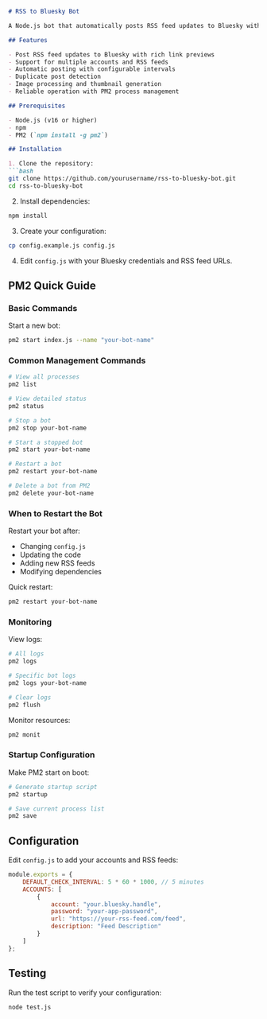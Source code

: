 ```markdown
# RSS to Bluesky Bot

A Node.js bot that automatically posts RSS feed updates to Bluesky with proper link embedding and image previews. Supports multiple accounts and RSS feeds.

## Features

- Post RSS feed updates to Bluesky with rich link previews
- Support for multiple accounts and RSS feeds
- Automatic posting with configurable intervals
- Duplicate post detection
- Image processing and thumbnail generation
- Reliable operation with PM2 process management

## Prerequisites

- Node.js (v16 or higher)
- npm
- PM2 (`npm install -g pm2`)

## Installation

1. Clone the repository:
```bash
git clone https://github.com/yourusername/rss-to-bluesky-bot.git
cd rss-to-bluesky-bot
```

2. Install dependencies:
```bash
npm install
```

3. Create your configuration:
```bash
cp config.example.js config.js
```

4. Edit `config.js` with your Bluesky credentials and RSS feed URLs.

## PM2 Quick Guide

### Basic Commands

Start a new bot:
```bash
pm2 start index.js --name "your-bot-name"
```

### Common Management Commands

```bash
# View all processes
pm2 list

# View detailed status
pm2 status

# Stop a bot
pm2 stop your-bot-name

# Start a stopped bot
pm2 start your-bot-name

# Restart a bot
pm2 restart your-bot-name

# Delete a bot from PM2
pm2 delete your-bot-name
```

### When to Restart the Bot

Restart your bot after:
- Changing `config.js`
- Updating the code
- Adding new RSS feeds
- Modifying dependencies

Quick restart:
```bash
pm2 restart your-bot-name
```

### Monitoring

View logs:
```bash
# All logs
pm2 logs

# Specific bot logs
pm2 logs your-bot-name

# Clear logs
pm2 flush
```

Monitor resources:
```bash
pm2 monit
```

### Startup Configuration

Make PM2 start on boot:
```bash
# Generate startup script
pm2 startup

# Save current process list
pm2 save
```

## Configuration

Edit `config.js` to add your accounts and RSS feeds:

```javascript
module.exports = {
    DEFAULT_CHECK_INTERVAL: 5 * 60 * 1000, // 5 minutes
    ACCOUNTS: [
        {
            account: "your.bluesky.handle",
            password: "your-app-password",
            url: "https://your-rss-feed.com/feed",
            description: "Feed Description"
        }
    ]
};
```

## Testing

Run the test script to verify your configuration:
```bash
node test.js
```